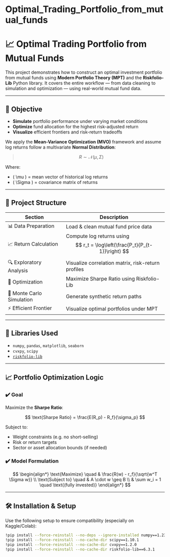 # Optimal_Trading_Portfolio_from_mutual_funds

# 📈 Optimal Trading Portfolio from Mutual Funds

This project demonstrates how to construct an optimal investment portfolio from mutual funds using **Modern Portfolio Theory (MPT)** and the **Riskfolio-Lib** Python library. It covers the entire workflow — from data cleaning to simulation and optimization — using real-world mutual fund data.

---

## 🧠 Objective

- **Simulate** portfolio performance under varying market conditions
- **Optimize** fund allocation for the highest risk-adjusted return
- **Visualize** efficient frontiers and risk-return tradeoffs

We apply the **Mean-Variance Optimization (MVO)** framework and assume log returns follow a multivariate **Normal Distribution**:

> $$ R \sim \mathcal{N}(\mu, \Sigma) $$

Where:
- \( \mu \) = mean vector of historical log returns
- \( \Sigma \) = covariance matrix of returns

---

## 📂 Project Structure

| Section | Description |
|---------|-------------|
| 📊 Data Preparation | Load & clean mutual fund price data |
| 📈 Return Calculation | Compute log returns using $$ r_t = \log\left(\frac{P_t}{P_{t-1}}\right) $$ |
| 🔍 Exploratory Analysis | Visualize correlation matrix, risk-return profiles |
| 📌 Optimization | Maximize Sharpe Ratio using Riskfolio-Lib |
| 🔁 Monte Carlo Simulation | Generate synthetic return paths |
| ⚡ Efficient Frontier | Visualize optimal portfolios under MPT |

---

## 🧰 Libraries Used

- `numpy`, `pandas`, `matplotlib`, `seaborn`
- `cvxpy`, `scipy`
- [`riskfolio-lib`](https://riskfolio-lib.readthedocs.io/en/latest/)

---

## 📈 Portfolio Optimization Logic

### ✔️ Goal

Maximize the **Sharpe Ratio**:

$$
\text{Sharpe Ratio} = \frac{E(R_p) - R_f}{\sigma_p}
$$

Subject to:
- Weight constraints (e.g. no short-selling)
- Risk or return targets
- Sector or asset allocation bounds (if needed)

### ✔️ Model Formulation

$$
\begin{align*}
\text{Maximize} \quad & \frac{R(w) - r_f}{\sqrt{w^T \Sigma w}} \\
\text{Subject to} \quad & A \cdot w \geq B \\
                       & \sum w_i = 1 \quad \text{(fully invested)}
\end{align*}
$$

---

## 🛠️ Installation & Setup

Use the following setup to ensure compatibility (especially on Kaggle/Colab):

```bash
!pip install --force-reinstall --no-deps --ignore-installed numpy==1.23.5
!pip install --force-reinstall --no-cache-dir scipy==1.10.1
!pip install --force-reinstall --no-cache-dir cvxpy==1.2.0
!pip install --force-reinstall --no-cache-dir riskfolio-lib==6.3.1
